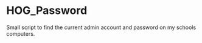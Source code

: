 # HOG_Password
Small script to find the current admin account and password on my schools computers.
